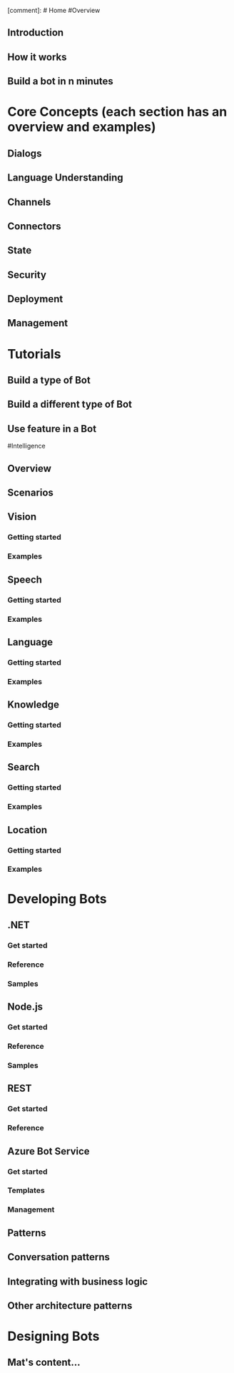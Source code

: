 
[comment]: # Home
#Overview
## Introduction
## How it works
## Build a bot in n minutes
# Core Concepts (each section has an overview and examples)
## Dialogs
## Language Understanding
## Channels
## Connectors
## State
## Security
## Deployment
## Management
# Tutorials
## Build a type of Bot
## Build a different type of Bot
## Use feature in a Bot
#Intelligence
## Overview
## Scenarios
## Vision
### Getting started
### Examples
## Speech
### Getting started
### Examples
## Language
### Getting started
### Examples
## Knowledge
### Getting started
### Examples
## Search
### Getting started
### Examples
## Location
### Getting started
### Examples
# Developing Bots
## .NET
### Get started
### Reference
### Samples
## Node.js
### Get started
### Reference
### Samples
## REST
### Get started
### Reference
## Azure Bot Service
### Get started
### Templates
### Management
## Patterns
## Conversation patterns
## Integrating with business logic
## Other architecture patterns
# Designing Bots
## Mat's content...
